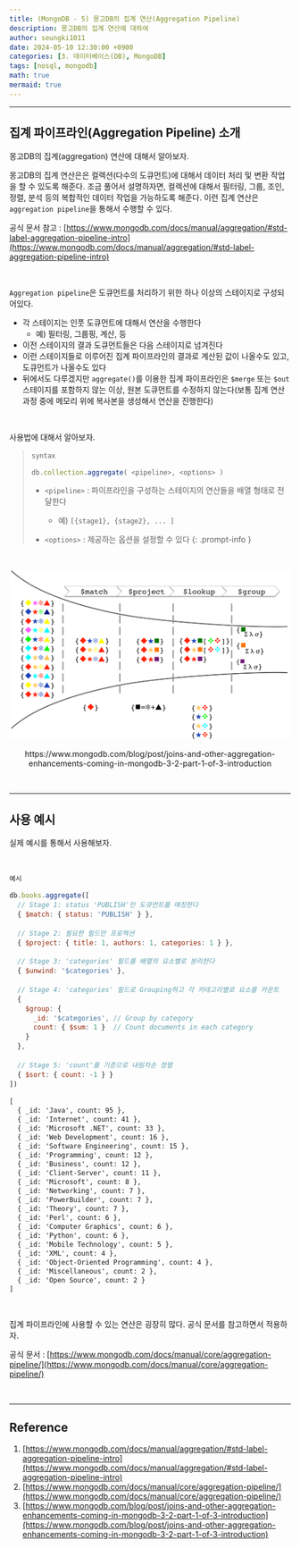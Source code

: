 ```yaml
---
title: (MongoDB - 5) 몽고DB의 집계 연산(Aggregation Pipeline)
description: 몽고DB의 집계 연산에 대하여
author: seungki1011
date: 2024-05-10 12:30:00 +0900
categories: [3. 데이터베이스(DB), MongoDB]
tags: [nosql, mongodb]
math: true
mermaid: true
---
```


---

## 집계 파이프라인(Aggregation Pipeline) 소개

몽고DB의 집계(aggregation) 연산에 대해서 알아보자.

몽고DB의 집계 연산은은 컬렉션(다수의 도큐먼트)에 대해서 데이터 처리 및 변환 작업을 할 수 있도록 해준다. 조금 풀어서 설명하자면, 컬렉션에 대해서 필터링, 그룹, 조인, 정렬, 분석 등의 복합적인 데이터 작업을 가능하도록 해준다. 이런 집계 연산은 `aggregation pipeline`을 통해서 수행할 수 있다.

공식 문서 참고 : [https://www.mongodb.com/docs/manual/aggregation/#std-label-aggregation-pipeline-intro](https://www.mongodb.com/docs/manual/aggregation/#std-label-aggregation-pipeline-intro)

<br>

`Aggregation pipeline`은 도큐먼트를 처리하기 위한 하나 이상의 스테이지로 구성되어있다.

* 각 스테이지는 인풋 도큐먼트에 대해서 연산을 수행한다
  * 예) 필터링, 그룹핑, 계산, 등
* 이전 스테이지의 결과 도큐먼트들은 다음 스테이지로 넘겨진다
* 이런 스테이지들로 이루어진 집계 파이프라인의 결과로 계산된 값이 나올수도 있고, 도큐먼트가 나올수도 있다
* 뒤에서도 다루겠지만 `aggregate()`를 이용한 집계 파이프라인은 `$merge` 또는 `$out` 스테이지를 포함하지 않는 이상, 원본 도큐먼트를 수정하지 않는다(보통 집계 연산 과정 중에 메모리 위에 복사본을 생성해서 연산을 진행한다)

<br>

사용법에 대해서 알아보자.

> `syntax`
>
> ```js
> db.collection.aggregate( <pipeline>, <options> )
> ```
>
> * `<pipeline>` : 파이프라인을 구성하는 스테이지의 연산들을 배열 형태로 전달한다
>   * 예) `[{stage1}, {stage2}, ... ]`
>
> * `<options>` : 제공하는 옵션을 설정할 수 있다
{: .prompt-info }


<br>

![nosql2](../post_images/2024-05-10-mongo-5-aggregation/ap.png)

<p align="center">https://www.mongodb.com/blog/post/joins-and-other-aggregation-enhancements-coming-in-mongodb-3-2-part-1-of-3-introduction</p>

<br>

---

## 사용 예시

실제 예시를 통해서 사용해보자.

<br>

`예시`

```js
db.books.aggregate([
  // Stage 1: status 'PUBLISH'인 도큐먼트를 매칭한다
  { $match: { status: 'PUBLISH' } },

  // Stage 2: 필요한 필드만 프로젝션
  { $project: { title: 1, authors: 1, categories: 1 } },

  // Stage 3: 'categories' 필드를 배열의 요소별로 분리한다
  { $unwind: '$categories' },

  // Stage 4: 'categories' 필드로 Grouping하고 각 카테고리별로 요소를 카운트
  {
    $group: {
      _id: '$categories', // Group by category
      count: { $sum: 1 }  // Count documents in each category
    }
  },

  // Stage 5: 'count'를 기준으로 내림차순 정렬 
  { $sort: { count: -1 } }
])
```

```
[
  { _id: 'Java', count: 95 },
  { _id: 'Internet', count: 41 },
  { _id: 'Microsoft .NET', count: 33 },
  { _id: 'Web Development', count: 16 },
  { _id: 'Software Engineering', count: 15 },
  { _id: 'Programming', count: 12 },
  { _id: 'Business', count: 12 },
  { _id: 'Client-Server', count: 11 },
  { _id: 'Microsoft', count: 8 },
  { _id: 'Networking', count: 7 },
  { _id: 'PowerBuilder', count: 7 },
  { _id: 'Theory', count: 7 },
  { _id: 'Perl', count: 6 },
  { _id: 'Computer Graphics', count: 6 },
  { _id: 'Python', count: 6 },
  { _id: 'Mobile Technology', count: 5 },
  { _id: 'XML', count: 4 },
  { _id: 'Object-Oriented Programming', count: 4 },
  { _id: 'Miscellaneous', count: 2 },
  { _id: 'Open Source', count: 2 }
]
```

<br>

집계 파이프라인에 사용할 수 있는 연산은 굉장히 많다. 공식 문서를 참고하면서 적용하자.

공식 문서 : [https://www.mongodb.com/docs/manual/core/aggregation-pipeline/](https://www.mongodb.com/docs/manual/core/aggregation-pipeline/)

<br>

---

## Reference

1. [https://www.mongodb.com/docs/manual/aggregation/#std-label-aggregation-pipeline-intro](https://www.mongodb.com/docs/manual/aggregation/#std-label-aggregation-pipeline-intro)
2. [https://www.mongodb.com/docs/manual/core/aggregation-pipeline/](https://www.mongodb.com/docs/manual/core/aggregation-pipeline/)
3. [https://www.mongodb.com/blog/post/joins-and-other-aggregation-enhancements-coming-in-mongodb-3-2-part-1-of-3-introduction](https://www.mongodb.com/blog/post/joins-and-other-aggregation-enhancements-coming-in-mongodb-3-2-part-1-of-3-introduction)